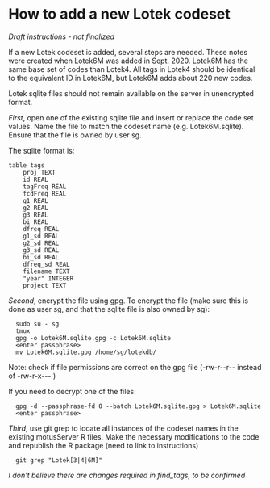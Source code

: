 # How to add a new Lotek codeset #

*Draft instructions - not finalized*

If a new Lotek codeset is added, several steps are needed. These notes were created when Lotek6M was added in Sept. 2020.
Lotek6M has the same base set of codes than Lotek4. All tags in Lotek4 should be identical to the equivalent ID in Lotek6M, 
but Lotek6M adds about 220 new codes.

Lotek sqlite files should not remain available on the server in unencrypted format.

*First*, open one of the existing sqlite file and insert or replace the code set values. Name the file to match the codeset 
name (e.g. Lotek6M.sqlite). Ensure that the file is owned by user sg.

The sqlite format is:

```
table tags
    proj TEXT
    id REAL
    tagFreq REAL
    fcdFreq REAL
    g1 REAL
    g2 REAL
    g3 REAL
    bi REAL
    dfreq REAL
    g1_sd REAL
    g2_sd REAL
    g3_sd REAL
    bi_sd REAL
    dfreq_sd REAL
    filename TEXT
    "year" INTEGER
    project TEXT
```

*Second*, encrypt the file using gpg. To encrypt the file (make sure this is done as user sg, and that the sqlite file is also owned by sg):

```
  sudo su - sg
  tmux
  gpg -o Lotek6M.sqlite.gpg -c Lotek6M.sqlite
  <enter passphrase>
  mv Lotek6M.sqlite.gpg /home/sg/lotekdb/
```
 
Note: check if file permissions are correct on the gpg file (-rw-r--r--  instead of -rw-r-x--- )

If you need to decrypt one of the files:

```
  gpg -d --passphrase-fd 0 --batch Lotek6M.sqlite.gpg > Lotek6M.sqlite
  <enter passphrase>
```

*Third*, use git grep to locate all instances of the codeset names in the existing motusServer R files. Make the necessary modifications 
to the code and republish the R package (need to link to instructions)

```
  git grep "Lotek[3|4|6M]"
```

*I don't believe there are changes required in find_tags, to be confirmed*
